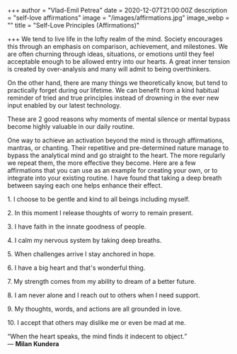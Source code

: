 +++
author = "Vlad-Emil Petrea"
date = 2020-12-07T21:00:00Z
description = "self-love affirmations"
image = "/images/affirmations.jpg"
image_webp = ""
title = "Self-Love Principles (Affirmations)"

+++
We tend to live life in the lofty realm of the mind. Society encourages this through an emphasis on comparison, achievement, and milestones. We are often churning through ideas, situations, or emotions until they feel acceptable enough to be allowed entry into our hearts. A great inner tension is created by over-analysis and many will admit to being overthinkers. 

On the other hand, there are many things we theoretically know, but tend to practically forget during our lifetime. We can benefit from a kind habitual reminder of tried and true principles instead of drowning in the ever new input enabled by our latest technology. 

These are 2 good reasons why moments of mental silence or mental bypass become highly valuable in our daily routine.

One way to achieve an activation beyond the mind is through affirmations, mantras, or chanting. Their repetitive and pre-determined nature manage to bypass the analytical mind and go straight to the heart. The more regularly we repeat them, the more effective they become. Here are a few affirmations that you can use as an example for creating your own, or to integrate into your existing routine. I have found that taking a deep breath between saying each one helps enhance their effect.  

1\. I choose to be gentle and kind to all beings including myself.

2\. In this moment I release thoughts of worry to remain present.

3\. I have faith in the innate goodness of people.

4\. I calm my nervous system by taking deep breaths.

5\. When challenges arrive I stay anchored in hope.

6\. I have a big heart and that's wonderful thing.

7\. My strength comes from my ability to dream of a better future.

8\. I am never alone and I reach out to others when I need support.

9\. My thoughts, words, and actions are all grounded in love.

10\. I accept that others may dislike me or even be mad at me.

“When the heart speaks, the mind finds it indecent to object.”  
― **Milan Kundera**